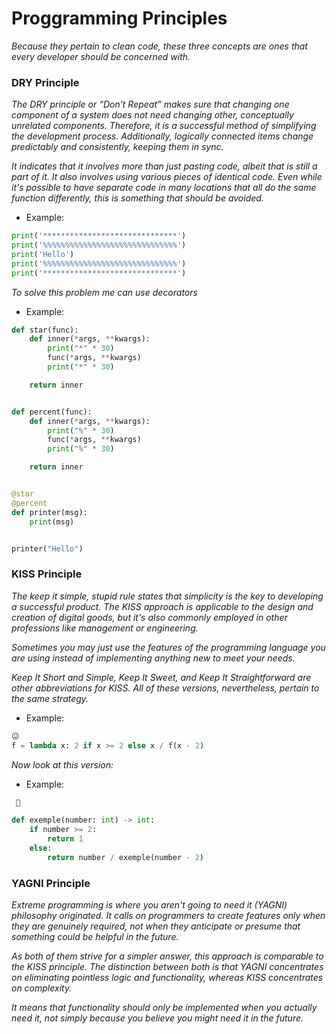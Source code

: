 # Proggramming Principles

_Because they pertain to clean code, these three concepts are ones that every developer should be concerned with._

### DRY Principle

_The DRY principle or “Don’t Repeat” makes sure that changing one component of a system does not need changing other,
conceptually
unrelated components. Therefore, it is a successful method of simplifying the development process. Additionally,
logically connected items change predictably and consistently, keeping them in sync._

_It indicates that it involves more than just pasting code, albeit that is still a part of it. It also involves using
various pieces of identical code. Even while it's possible to have separate code in many locations that all do the same
function differently, this is something that should be avoided._

+ Example:

```python
print('******************************')
print('%%%%%%%%%%%%%%%%%%%%%%%%%%%%%%')
print('Hello')
print('%%%%%%%%%%%%%%%%%%%%%%%%%%%%%%')
print('******************************')
```

_To solve this problem me can use decorators_

+ Example:

```python
def star(func):
    def inner(*args, **kwargs):
        print("*" * 30)
        func(*args, **kwargs)
        print("*" * 30)

    return inner


def percent(func):
    def inner(*args, **kwargs):
        print("%" * 30)
        func(*args, **kwargs)
        print("%" * 30)

    return inner


@star
@percent
def printer(msg):
    print(msg)


printer("Hello")
```

### KISS Principle

_The keep it simple, stupid rule states that simplicity is the key to developing a successful product.
The KISS approach is applicable to the design and creation of digital goods, but it's also commonly employed
in other professions like management or engineering._

_Sometimes you may just use the features of the programming language you are using instead of implementing
anything new to meet your needs._

_Keep It Short and Simple, Keep It Sweet, and Keep It Straightforward are other abbreviations for KISS.
All of these versions, nevertheless, pertain to the same strategy._

+ Example:

```python
😖
f = lambda x: 2 if x >= 2 else x / f(x - 2)
```

_Now look at this version:_

+ Example:

```python
 🤩

def exemple(number: int) -> int:
    if number >= 2:
        return 1
    else:
        return number / exemple(number - 2)
```

### YAGNI Principle

_Extreme programming is where you aren't going to need it (YAGNI) philosophy originated. It calls on programmers
to create features only when they are genuinely required, not when they anticipate or presume that something could be
helpful in the future._

_As both of them strive for a simpler answer, this approach is comparable to the KISS principle.
The distinction between both is that YAGNI concentrates on eliminating pointless logic and functionality,
whereas KISS concentrates on complexity._

_It means that functionality should only be implemented when you actually need it, not simply because you believe you
might need it in the future._